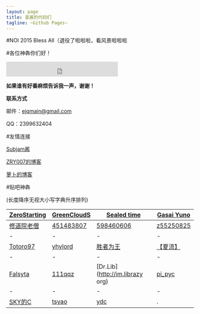 ```yaml
---
layout: page
title: 氢酱的代码们
tagline: ~Github Pages~
---
```


#NOI 2015 Bless All（退役了啦啦啦，看风景啦啦啦

#各位神犇你们好！

<iframe src="http://free.timeanddate.com/countdown/i49hor9j/n665/cf11/cm0/cu4/ct0/cs0/ca0/co1/cr0/ss0/cac000/cpc000/pcfff/tc66c/fn3/fs100/szw320/szh135/tat2015%E9%AB%98%E8%80%83/tac000/tpt2015%E9%AB%98%E8%80%83/tpc000/iso2015-06-07T09:00:00" frameborder="0" width="300" height="40"></iframe>

**如果谁有好番麻烦告诉我一声，谢谢！**

**联系方式**

邮件：ejqmain@gmail.com

QQ：2399632404
    
#友情连接

[Subjam酱](http://hi.baidu.com/rxpaxuhnkpfilsr)

[ZRY007的博客](http://www.swzry.com/)

[萝卜的博客](http://www.pauby89.com/)

#贴吧神犇

(长度降序无视大小写字典升序排列)

[ZeroStarting](http://lichblog.blog.163.com)|[GreenCloudS](http://hi.baidu.com/greencloud)|[Sealed time](http://forever110550.logdown.com/)|[Gasai Yuno](http://www.4321.io)
-|-|-|-
[修道院老僧](http://blog.csdn.net/dongshimou)|[451483807](http://blog.csdn.net/z451483807)|[598460606](http://hzwer.com)|[z55250825](http://z55250825.blog.163.com/)
-|-|-|-
[Totoro97](http://o-o-o-y.diandian.com/)|[yhylord](http://yhylord.logdown.com/)|[胜者为王](http://jiruyi910387714.is-programmer.com/)|[【夏流】](http://my.csdn.net/q775968375)
-|-|-|-
[Falsyta](http://falsyta.tk:8080/)|[111qqz](http://blog.163.com/i_oi/)|[Dr.Lib](http://im.librazy org)|[pi_pyc](http://blog.csdn.net/charlie_pyc)
-|-|-|-
[SKY的C](http://blog.csdn.net/skydec)|[tsyao](http://tsyao.tk/)|[ydc](http://ydcydcy1.blog.163.com/)|.
